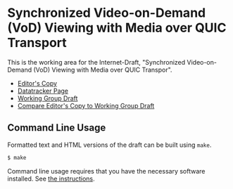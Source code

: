 # Synchronized Video-on-Demand (VoD) Viewing with Media over QUIC Transport

This is the working area for the Internet-Draft, "Synchronized Video-on-Demand (VoD) Viewing with Media over QUIC Transpor".

* [Editor's Copy](https://streaming-university.github.io/draft-moq-shareplay/#go.draft-pehlivanoglu-moq-shareplay.html)
* [Datatracker Page](https://datatracker.ietf.org/doc/draft-pehlivanoglu-moq-shareplay)
* [Working Group Draft](https://datatracker.ietf.org/doc/html/draft-pehlivanoglu-moq-shareplay)
* [Compare Editor's Copy to Working Group Draft](https://streaming-university.github.io/draft-moq-shareplay/#go.draft-pehlivanoglu-moq-shareplay.diff)

## Command Line Usage

Formatted text and HTML versions of the draft can be built using `make`.

```sh
$ make
```

Command line usage requires that you have the necessary software installed.  See
[the instructions](https://github.com/martinthomson/i-d-template/blob/main/doc/SETUP.md).

